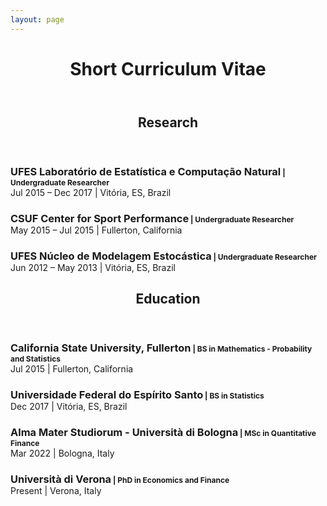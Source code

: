 ```yaml
---
layout: page
---
```



<header><h1>Short Curriculum Vitae</h1></header>

<header><h2>Research</h2></header>

<div>
<p style="margin-bottom:0;"><h3 style="margin-bottom:0;">UFES Laboratório de Estatística e Computação Natural<small style="font-size:12px;"> | Undergraduate Researcher </small></h3>
   Jul 2015 – Dec 2017 | Vitória, ES, Brazil
</p>

<p style="margin-bottom:0;"><h3 style="margin-bottom:0;">CSUF Center for Sport Performance<small style="font-size:12px;"> | Undergraduate Researcher </small></h3>
   May 2015 – Jul 2015 | Fullerton, California
</p>

<p style="margin-bottom:0;"><h3 style="margin-bottom:0;">UFES Núcleo de Modelagem Estocástica<small style="font-size:12px;"> | Undergraduate Researcher </small></h3>
    Jun 2012 – May 2013 | Vitória, ES, Brazil
</p>
</div>


<header><h2>Education</h2></header>

<p style="margin-bottom:0;"><h3 style="margin-bottom:0;">California State University, Fullerton<small style="font-size:12px;"> | BS in Mathematics - Probability and Statistics </small></h3>
    Jul 2015 | Fullerton, California
</p>

<p style="margin-bottom:0;"><h3 style="margin-bottom:0;">Universidade Federal do Espírito Santo<small style="font-size:12px;"> | BS in Statistics </small></h3>
    Dec 2017 | Vitória, ES, Brazil
</p>

<p style="margin-bottom:0;"><h3 style="margin-bottom:0;">Alma Mater Studiorum - Università di Bologna<small style="font-size:12px;"> | MSc in Quantitative Finance </small></h3>
    Mar 2022 | Bologna, Italy
</p>

<p style="margin-bottom:0;"><h3 style="margin-bottom:0;">Università di Verona<small style="font-size:12px;"> | PhD in Economics and Finance </small></h3>
    Present | Verona, Italy
</p>
